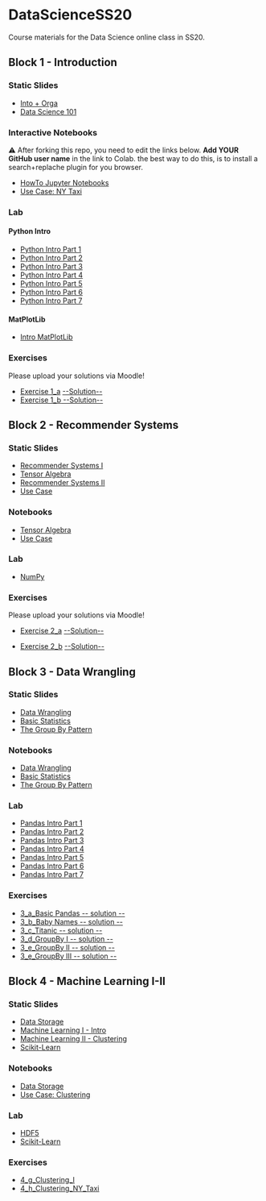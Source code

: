 # DataScienceSS20
Course materials for the Data Science online class in SS20.

## Block 1 - Introduction
### Static Slides
* [Into + Orga](Slides/01_a_Intro_and_Orga.pdf)
* [Data Science 101](Slides/01_b_Data_Science_101.pdf)

### Interactive Notebooks
:warning: After forking this repo, you need to edit the links below. **Add YOUR GitHub user name** in the link to Colab. the  best way to do this, is to install a search+replache plugin for you browser.

* [HowTo Jupyter Notebooks](https://colab.research.google.com/github/YOUR_USER_NAME_HERE/DataScienceSS20/blob/master/Notebooks/01_a_Jupyter-Intro.ipynb)
* [Use Case: NY Taxi](https://colab.research.google.com/github/YOUR_USER_NAME_HERE/DataScienceSS20/blob/master/Notebooks/01_b_UseCase_NY_Taxi.ipynb)

### Lab
#### Python Intro
* [Python Intro Part 1](https://colab.research.google.com/github/YOUR_USER_NAME_HERE/DataScienceSS20/blob/master/Notebooks/01_c_Python-Intro/01_variables.ipynb)
* [Python Intro Part 2](https://colab.research.google.com/github/YOUR_USER_NAME_HERE/DataScienceSS20/blob/master/Notebooks/01_c_Python-Intro/02_strings.ipynb)
* [Python Intro Part 3](https://colab.research.google.com/github/YOUR_USER_NAME_HERE/DataScienceSS20/blob/master/Notebooks/01_c_Python-Intro/03_data_structures.ipynb)
* [Python Intro Part 4](https://colab.research.google.com/github/YOUR_USER_NAME_HERE/DataScienceSS20/blob/master/Notebooks/01_c_Python-Intro/04_control_flow.ipynb)
* [Python Intro Part 5](https://colab.research.google.com/github/YOUR_USER_NAME_HERE/DataScienceSS20/blob/master/Notebooks/01_c_Python-Intro/05_functions.ipynb)
* [Python Intro Part 6](https://colab.research.google.com/github/YOUR_USER_NAME_HERE/DataScienceSS20/blob/master/Notebooks/01_c_Python-Intro/06_classes.ipynb)
* [Python Intro Part 7](https://colab.research.google.com/github/YOUR_USER_NAME_HERE/DataScienceSS20/blob/master/Notebooks/01_c_Python-Intro/07_modules.ipynb)
#### MatPlotLib
* [Intro MatPlotLib](https://colab.research.google.com/github/YOUR_USER_NAME_HERE/DataScienceSS20/blob/master/Notebooks/01_d_MatplotLib-Intro/Matplotlib-Intro.ipynb)

### Exercises
Please upload your solutions via Moodle!
* [Exercise 1_a](https://colab.research.google.com/github/YOUR_USER_NAME_HERE/DataScienceSS20/blob/master/Exercises/1_a_Python.ipynb) [--Solution--](https://colab.research.google.com/github/YOUR_USER_NAME_HERE/DataScienceSS20/blob/master/Exercises/1_a_Solution.ipynb)
* [Exercise 1_b](https://colab.research.google.com/github/YOUR_USER_NAME_HERE/DataScienceSS20/blob/master/Exercises/1_b_MatplotLib.ipynb)[ --Solution--](https://colab.research.google.com/github/YOUR_USER_NAME_HERE/DataScienceSS20/blob/master/Exercises/1_b-Solution.ipynb)

## Block 2 - Recommender Systems

### Static Slides
* [Recommender Systems I](Slides/02_a_Recommender_Systems_I.pdf)
* [Tensor Algebra](Slides/02_b_Tensor_Algebra.pdf )
* [Recommender Systems II](Slides/02_c_Recommender_Systems_II.pdf)
* [Use Case](Slides/02_d_Use_Case_Recommender_System.pdf)

### Notebooks
* [Tensor Algebra](https://colab.research.google.com/github/YOUR_USER_NAME_HERE/DataScienceSS20/blob/master/Notebooks/02_b_Tensor_Algebra.ipynb)
* [Use Case](https://colab.research.google.com/github/YOUR_USER_NAME_HERE/DataScienceSS20/blob/master/Notebooks/02_c_UseCase_RecommendationSystems.ipynb)

### Lab
* [NumPy](https://colab.research.google.com/github/YOUR_USER_NAME_HERE/DataScienceSS20/blob/master/Notebooks/02_d_Numpy.ipynb)


### Exercises
Please upload your solutions via Moodle!
* [Exercise 2_a](https://colab.research.google.com/github/YOUR_USER_NAME_HERE/DataScienceSS20/blob/master/Exercises/2_a_Numpy.ipynb) [--Solution--](https://colab.research.google.com/github/YOUR_USER_NAME_HERE/DataScienceSS20/blob/master/Exercises/2_a_Solution.ipynb)

* [Exercise 2_b](https://colab.research.google.com/github/YOUR_USER_NAME_HERE/DataScienceSS20/blob/master/Exercises/2_b_Recommender_SVD.ipynb) [--Solution--](https://colab.research.google.com/github/YOUR_USER_NAME_HERE/DataScienceSS20/blob/master/Exercises/2_b-Solution.ipynb)


## Block 3 - Data Wrangling

### Static Slides
* [Data Wrangling](Slides/03_a_Data_Wrangling.pdf)
* [Basic Statistics](Slides/03_b_Basic_Statistics.pdf)
* [The Group By Pattern](Slides/03_c_Group_By.pdf)


### Notebooks
* [Data Wrangling](https://colab.research.google.com/github/YOUR_USER_NAME_HERE/DataScienceSS20/blob/master/Notebooks/3_a_Data_Wrangling.ipynb)
* [Basic Statistics](https://colab.research.google.com/github/YOUR_USER_NAME_HERE/DataScienceSS20/blob/master/Notebooks/3_b_Basic_Statistics.ipynb)
* [The Group By Pattern](https://colab.research.google.com/github/YOUR_USER_NAME_HERE/DataScienceSS20/blob/master/Notebooks/3_c_GroupBy.ipynb)

### Lab
* [Pandas Intro Part 1](https://colab.research.google.com/github/YOUR_USER_NAME_HERE/DataScienceSS20/blob/master/Notebooks/03_c_Pandas-Intro/pandas_01.ipynb)
* [Pandas Intro Part 2](https://colab.research.google.com/github/YOUR_USER_NAME_HERE/DataScienceSS20/blob/master/Notebooks/03_c_Pandas-Intro/pandas_02.ipynb)
* [Pandas Intro Part 3](https://colab.research.google.com/github/YOUR_USER_NAME_HERE/DataScienceSS20/blob/master/Notebooks/03_c_Pandas-Intro/pandas_03.ipynb)
* [Pandas Intro Part 4](https://colab.research.google.com/github/YOUR_USER_NAME_HERE/DataScienceSS20/blob/master/Notebooks/03_c_Pandas-Intro/pandas_04.ipynb)
* [Pandas Intro Part 5](https://colab.research.google.com/github/YOUR_USER_NAME_HERE/DataScienceSS20/blob/master/Notebooks/03_c_Pandas-Intro/pandas_05.ipynb)
* [Pandas Intro Part 6](https://colab.research.google.com/github/YOUR_USER_NAME_HERE/DataScienceSS20/blob/master/Notebooks/03_c_Pandas-Intro/pandas_06.ipynb)
* [Pandas Intro Part 7](https://colab.research.google.com/github/YOUR_USER_NAME_HERE/DataScienceSS20/blob/master/Notebooks/03_c_Pandas-Intro/pandas_07.ipynb)

### Exercises
* [3_a_Basic Pandas](https://colab.research.google.com/github/YOUR_USER_NAME_HERE/DataScienceSS20/blob/master/Exercises/3_a_Basic_Pandas.ipynb)[ -- solution --](https://colab.research.google.com/github/YOUR_USER_NAME_HERE/DataScienceSS20/blob/master/Exercises/3_a_solution.ipynb)
* [3_b_Baby Names](https://colab.research.google.com/github/YOUR_USER_NAME_HERE/DataScienceSS20/blob/master/Exercises/3_b_Baby_Names.ipynb)[ -- solution --](https://colab.research.google.com/github/YOUR_USER_NAME_HERE/DataScienceSS20/blob/master/Exercises/3_b_solution.ipynb)
* [3_c_Titanic](https://colab.research.google.com/github/YOUR_USER_NAME_HERE/DataScienceSS20/blob/master/Exercises/3_c_Titanic.ipynb )[ -- solution --](https://colab.research.google.com/github/YOUR_USER_NAME_HERE/DataScienceSS20/blob/master/Exercises/3_c_solution.ipynb)
* [3_d_GroupBy I](https://colab.research.google.com/github/YOUR_USER_NAME_HERE/DataScienceSS20/blob/master/Exercises/3_d_GroupBy_I.ipynb)[ -- solution -- ](https://colab.research.google.com/github/YOUR_USER_NAME_HERE/DataScienceSS20/blob/master/Exercises/3_d_solution.ipynb)
* [3_e_GroupBy II](https://colab.research.google.com/github/YOUR_USER_NAME_HERE/DataScienceSS20/blob/master/Exercises/3_e_GroupBy_II.ipynb)[ -- solution --](https://colab.research.google.com/github/YOUR_USER_NAME_HERE/DataScienceSS20/blob/master/Exercises/3_e_solution.ipynb)
* [3_e_GroupBy III](https://colab.research.google.com/github/YOUR_USER_NAME_HERE/DataScienceSS20/blob/master/Exercises/3_f_GroupBy_II.ipynb)[ -- solution --](https://colab.research.google.com/github/YOUR_USER_NAME_HERE/DataScienceSS20/blob/master/Exercises/3_f_solution.ipynb)

## Block 4 - Machine Learning I-II

### Static Slides
* [Data Storage](Slides/04_a_Data_Storage.pdf)
* [Machine Learning I - Intro](Slides/04-b_Machine_Learning_I.pdf)
* [Machine Learning II - Clustering](Slides/04_c_Machine_Learning_II.pdf)
* [Scikit-Learn](Slides/04_f_Lab_Scikit-Learn.pdf)


### Notebooks
* [Data Storage](https://colab.research.google.com/github/YOUR_USER_NAME_HERE/DataScienceSS20/blob/master/Notebooks/04_a_Data_Storage.ipynb)
* [Use Case: Clustering](https://colab.research.google.com/github/YOUR_USER_NAME_HERE/DataScienceSS20/blob/master/Notebooks/04_d_UseCase_NY_Taxy_II.ipynb)

### Lab
* [HDF5](https://colab.research.google.com/github/YOUR_USER_NAME_HERE/DataScienceSS20/blob/master/Notebooks/04_e_Lab_HDF5.ipynb)
* [Scikit-Learn](https://colab.research.google.com/github/YOUR_USER_NAME_HERE/DataScienceSS20/blob/master/Notebooks/04_f_Lab_Scikit_Learn.ipynb)


### Exercises
* [4_g_Clustering_I](https://colab.research.google.com/github/YOUR_USER_NAME_HERE/DataScienceSS20/blob/master/Exercises/4_g_Clustering_I.ipynb)
* [4_h_Clustering_NY_Taxi](https://colab.research.google.com/github/YOUR_USER_NAME_HERE/DataScienceSS20/blob/master/Exercises/4_h_Clustering_II_NY_Taxy_II.ipynb)

